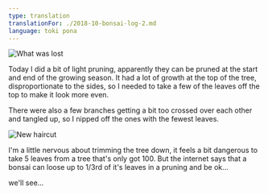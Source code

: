 ```yaml
---
type: translation
translationFor: ./2018-10-bonsai-log-2.md
language: toki pona
---
```


![What was lost](Bonsai3)

Today I did a bit of light pruning, apparently they can be pruned at the start and end of the growing season. It had a lot of growth at the top of the tree, disproportionate to the sides, so I needed to take a few of the leaves off the top to make it look more even.

There were also a few branches getting a bit too crossed over each other and tangled up, so I nipped off the ones with the fewest leaves.

![New haircut](Bonsai4)

I'm a little nervous about trimming the tree down, it feels a bit dangerous to take 5 leaves from a tree that's only got 100. But the internet says that a bonsai can loose up to 1/3rd of it's leaves in a pruning and be ok...

we'll see...
